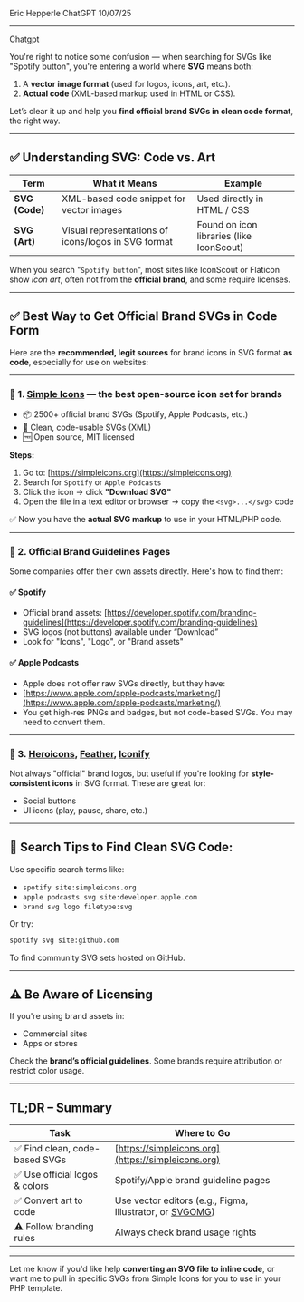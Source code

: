 Eric Hepperle ChatGPT  10/07/25


---


Chatgpt

You're right to notice some confusion — when searching for SVGs like "Spotify button", you're entering a world where **SVG** means both:

1. A **vector image format** (used for logos, icons, art, etc.).
2. **Actual code** (XML-based markup used in HTML or CSS).

Let’s clear it up and help you **find official brand SVGs in clean code format**, the right way.

---

## ✅ Understanding SVG: Code vs. Art

| Term           | What it Means                                       | Example                                  |
| -------------- | --------------------------------------------------- | ---------------------------------------- |
| **SVG (Code)** | XML-based code snippet for vector images            | Used directly in HTML / CSS              |
| **SVG (Art)**  | Visual representations of icons/logos in SVG format | Found on icon libraries (like IconScout) |

When you search "`Spotify button`", most sites like IconScout or Flaticon show *icon art*, often not from the **official brand**, and some require licenses.

---

## ✅ Best Way to Get **Official Brand SVGs** in Code Form

Here are the **recommended, legit sources** for brand icons in SVG format **as code**, especially for use on websites:

---

### 🔵 1. **[Simple Icons](https://simpleicons.org) — the best open-source icon set for brands**

* 📦 2500+ official brand SVGs (Spotify, Apple Podcasts, etc.)
* 🎯 Clean, code-usable SVGs (XML)
* 🆓 Open source, MIT licensed

**Steps:**

1. Go to: [https://simpleicons.org](https://simpleicons.org)
2. Search for `Spotify` or `Apple Podcasts`
3. Click the icon → click **"Download SVG"**
4. Open the file in a text editor or browser → copy the `<svg>...</svg>` code

✅ Now you have the **actual SVG markup** to use in your HTML/PHP code.

---

### 🍏 2. **Official Brand Guidelines Pages**

Some companies offer their own assets directly. Here's how to find them:

#### ✅ Spotify

* Official brand assets: [https://developer.spotify.com/branding-guidelines](https://developer.spotify.com/branding-guidelines)
* SVG logos (not buttons) available under “Download”
* Look for "Icons", "Logo", or "Brand assets"

#### ✅ Apple Podcasts

* Apple does not offer raw SVGs directly, but they have:
* [https://www.apple.com/apple-podcasts/marketing/](https://www.apple.com/apple-podcasts/marketing/)
* You get high-res PNGs and badges, but not code-based SVGs. You may need to convert them.

---

### 🧰 3. **[Heroicons](https://heroicons.com/)**, **[Feather](https://feathericons.com/)**, **[Iconify](https://iconify.design/)**

Not always "official" brand logos, but useful if you're looking for **style-consistent icons** in SVG format. These are great for:

* Social buttons
* UI icons (play, pause, share, etc.)

---

## 🔎 Search Tips to Find Clean SVG Code:

Use specific search terms like:

* `spotify site:simpleicons.org`
* `apple podcasts svg site:developer.apple.com`
* `brand svg logo filetype:svg`

Or try:

```bash
spotify svg site:github.com
```

To find community SVG sets hosted on GitHub.

---

## ⚠️ Be Aware of Licensing

If you're using brand assets in:

* Commercial sites
* Apps or stores

Check the **brand’s official guidelines**. Some brands require attribution or restrict color usage.

---

## TL;DR – Summary

| Task                          | Where to Go                                                                                         |
| ----------------------------- | --------------------------------------------------------------------------------------------------- |
| ✅ Find clean, code-based SVGs | [https://simpleicons.org](https://simpleicons.org)                                                  |
| ✅ Use official logos & colors | Spotify/Apple brand guideline pages                                                                 |
| ✅ Convert art to code         | Use vector editors (e.g., Figma, Illustrator, or [SVGOMG](https://jakearchibald.github.io/svgomg/)) |
| ⚠️ Follow branding rules      | Always check brand usage rights                                                                     |

---

Let me know if you'd like help **converting an SVG file to inline code**, or want me to pull in specific SVGs from Simple Icons for you to use in your PHP template.
